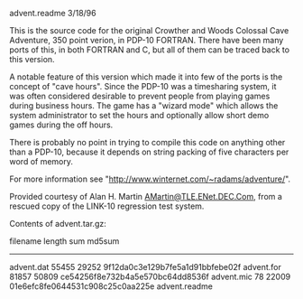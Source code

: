advent.readme
3/18/96

This is the source code for the original Crowther and Woods Colossal Cave
Adventure, 350 point verion, in PDP-10 FORTRAN.  There have been many ports
of this, in both FORTRAN and C, but all of them can be traced back to this
version.

A notable feature of this version which made it into few of the ports is the
concept of "cave hours".  Since the PDP-10 was a timesharing system, it was
often considered desirable to prevent people from playing games during
business hours.  The game has a "wizard mode" which allows the system
administrator to set the hours and optionally allow short demo games during
the off hours.

There is probably no point in trying to compile this code on anything other
than a PDP-10, because it depends on string packing of five characters per
word of memory.

For more information see "http://www.winternet.com/~radams/adventure/".

Provided courtesy of Alan H. Martin <AMartin@TLE.ENet.DEC.Com>, from a rescued
copy of the LINK-10 regression test system.

Contents of advent.tar.gz:

 filename     length     sum     md5sum
----------    ------    -----    --------------------------------
advent.dat     55455    29252    9f12da0c3e129b7fe5a1d91bbfebe02f
advent.for     81857    50809    ce54256f8e732b4a5e570bc64dd8536f
advent.mic        78    22009    01e6efc8fe0644531c908c25c0aa225e
advent.readme
